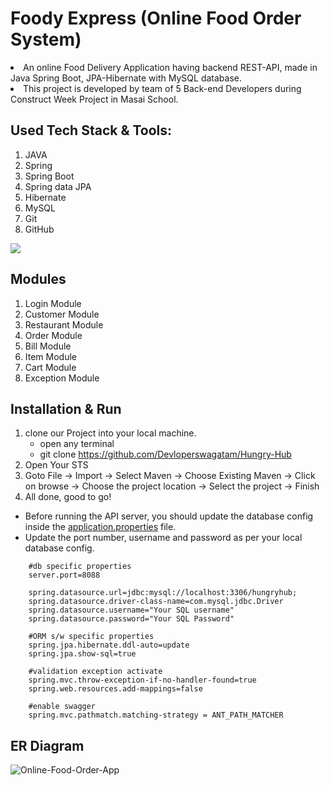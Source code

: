 # Foody Express (Online Food Order System)


<li>An online Food Delivery Application having backend REST-API, made in Java Spring Boot, JPA-Hibernate with MySQL database.
<li> This project is developed by team of 5 Back-end Developers during Construct Week Project in Masai School.
 
 
## Used Tech Stack & Tools:
1. JAVA
2. Spring
3. Spring Boot
4. Spring data JPA
5. Hibernate
6. MySQL
7. Git
8. GitHub

[![](https://skillicons.dev/icons?i=java,spring,hibernate,mysql,git,github)]()

## Modules
1. Login Module
2. Customer Module
3. Restaurant Module
4. Order Module
5. Bill Module
6. Item Module
7. Cart Module
8. Exception Module

## Installation & Run

1. clone our Project into your local machine.
      - open any terminal
      - git clone https://github.com/Devloperswagatam/Hungry-Hub
2. Open Your STS
3. Goto File -> Import -> Select Maven -> Choose Existing Maven -> Click on browse -> Choose the project location -> Select the project -> Finish
4. All done, good to go!

* Before running the API server, you should update the database config inside the [application.properties](https://github.com/Devloperswagatam/Hungry-Hub/blob/main/src/main/resources/application.properties) file. 
* Update the port number, username and password as per your local database config.

```
    #db specific properties
    server.port=8088
    
    spring.datasource.url=jdbc:mysql://localhost:3306/hungryhub;
    spring.datasource.driver-class-name=com.mysql.jdbc.Driver
    spring.datasource.username="Your SQL username"
    spring.datasource.password="Your SQL Password"
    
    #ORM s/w specific properties
    spring.jpa.hibernate.ddl-auto=update
    spring.jpa.show-sql=true
    
    #validation exception activate
    spring.mvc.throw-exception-if-no-handler-found=true
    spring.web.resources.add-mappings=false
    
    #enable swagger
    spring.mvc.pathmatch.matching-strategy = ANT_PATH_MATCHER

```

## ER Diagram
![Online-Food-Order-App](https://user-images.githubusercontent.com/76105799/203701190-7211e27e-4afa-4110-af11-375a538fd17d.png)

